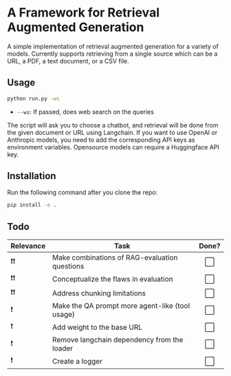 # A Framework for Retrieval Augmented Generation

A simple implementation of retrieval augmented generation for a variety of models. Currently supports retrieving from a single source which can be a URL, a PDF, a text document, or a CSV file.

## Usage

```bash
python run.py -ws 
```

- `--ws`: If passed, does web search on the queries
  
The script will ask you to choose a chatbot, and retrieval will be done from the given document or URL using Langchain. If you want to use OpenAI or Anthropic models, you need to add the corresponding API keys as environment variables. Opensource models can require a Huggingface API key.

## Installation

Run the following command after you clone the repo:

```bash
pip install -e .
```

## Todo 

Relevance | Task | Done? |
---|---| :---: |
❗❗ | Make combinations of RAG-evaluation questions | ⬜️
❗❗ | Conceptualize the flaws in evaluation | ⬜️
❗❗ | Address chunking limitations | ⬜️
❗ | Make the QA prompt more agent-like (tool usage) | ⬜️
❗ | Add weight to the base URL | ⬜️
❗ | Remove langchain dependency from the loader | ⬜️
❗ | Create a logger | ⬜️
